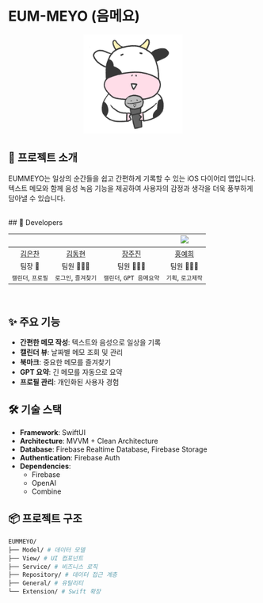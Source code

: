 # EUM-MEYO (음메요)

<p align="center">
  <img src="EUMMEYO/Assets.xcassets/AppIcon.appiconset/1024.png" width="200">
</p>

## 📱 프로젝트 소개

EUMMEYO는 일상의 순간들을 쉽고 간편하게 기록할 수 있는 iOS 다이어리 앱입니다. 
텍스트 메모와 함께 음성 녹음 기능을 제공하여 사용자의 감정과 생각을 더욱 풍부하게 담아낼 수 있습니다.

<br/>
## 🍎 Developers

<img width="160px" src=""/> | <img width="160px" src=""/> | <img width="160px" src=""/> | <img width="160px" src="h"/> |
|:-----:|:-----:|:-----:|:-----:|
| [김은찬](https://github.com/evanKim1999) | [김동현](https://github.com/indextrown) | [장주진](https://github.com/TripleJ709) | [홍예희](https://github.com/HongYehee) |
|팀장 👑|팀원 👨🏻‍💻|팀원 👨🏻‍💻|팀원 👨🏻‍💻|
|`캘린더`, `프로필`|`로그인`, `즐겨찾기`| `캘린더`, `GPT 음메요약` |`기획`, `로고제작`|
</div>
<br/>

## ✨ 주요 기능

- **간편한 메모 작성**: 텍스트와 음성으로 일상을 기록
- **캘린더 뷰**: 날짜별 메모 조회 및 관리
- **북마크**: 중요한 메모를 즐겨찾기
- **GPT 요약**: 긴 메모를 자동으로 요약
- **프로필 관리**: 개인화된 사용자 경험

## 🛠 기술 스택

- **Framework**: SwiftUI
- **Architecture**: MVVM + Clean Architecture
- **Database**: Firebase Realtime Database, Firebase Storage
- **Authentication**: Firebase Auth
- **Dependencies**:
  - Firebase
  - OpenAI
  - Combine

## 📦 프로젝트 구조
```bash
EUMMEYO/
├── Model/ # 데이터 모델
├── View/ # UI 컴포넌트
├── Service/ # 비즈니스 로직
├── Repository/ # 데이터 접근 계층
├── General/ # 유틸리티
└── Extension/ # Swift 확장
```



